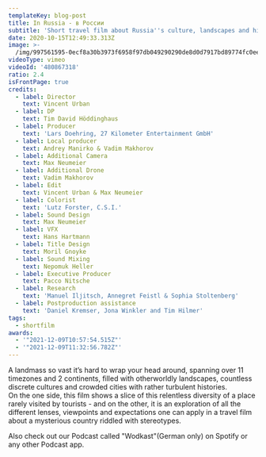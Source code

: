 ```yaml
---
templateKey: blog-post
title: In Russia - в России
subtitle: 'Short travel film about Russia''s culture, landscapes and history'
date: 2020-10-15T12:49:33.313Z
image: >-
  /img/997561595-0ecf8a30b3973f6958f97db049290290de8d0d7917bd89774fc0eee0b1701c76-d_1920x1080.jpg
videoType: vimeo
videoId: '480867318'
ratio: 2.4
isFrontPage: true
credits:
  - label: Director
    text: Vincent Urban
  - label: DP
    text: Tim David Höddinghaus
  - label: Producer
    text: 'Lars Doehring, 27 Kilometer Entertainment GmbH'
  - label: Local producer
    text: Andrey Manirko & Vadim Makhorov
  - label: Additional Camera
    text: Max Neumeier
  - label: Additional Drone
    text: Vadim Makhorov
  - label: Edit
    text: Vincent Urban & Max Neumeier
  - label: Colorist
    text: 'Lutz Forster, C.S.I.'
  - label: Sound Design
    text: Max Neumeier
  - label: VFX
    text: Hans Hartmann
  - label: Title Design
    text: Moril Gnoyke
  - label: Sound Mixing
    text: Nepomuk Heller
  - label: Executive Producer
    text: Pacco Nitsche
  - label: Research
    text: 'Manuel Iljitsch, Annegret Feistl & Sophia Stoltenberg'
  - label: Postproduction assistance
    text: 'Daniel Kremser, Jona Winkler and Tim Hilmer'
tags:
  - shortfilm
awards:
  - '"2021-12-09T10:57:54.515Z"'
  - '"2021-12-09T11:32:56.782Z"'
---
```

A landmass so vast it’s hard to wrap your head around, spanning over 11 timezones and 2 continents, filled with otherworldly landscapes, countless discrete cultures and crowded cities with rather turbulent histories.\
On the one side, this film shows a slice of this relentless diversity of a place rarely visited by tourists - and on the other, it is an exploration of all the different lenses, viewpoints and expectations one can apply in a travel film about a mysterious country riddled with stereotypes.

Also check out our Podcast called "Wodkast"(German only) on Spotify or any other Podcast app.
